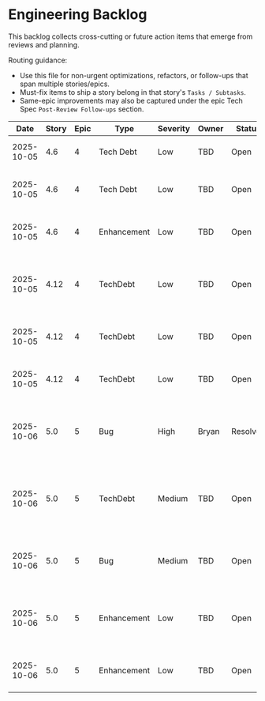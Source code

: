 # Engineering Backlog

This backlog collects cross-cutting or future action items that emerge from reviews and planning.

Routing guidance:

- Use this file for non-urgent optimizations, refactors, or follow-ups that span multiple stories/epics.
- Must-fix items to ship a story belong in that story's `Tasks / Subtasks`.
- Same-epic improvements may also be captured under the epic Tech Spec `Post-Review Follow-ups` section.

| Date | Story | Epic | Type | Severity | Owner | Status | Notes |
| ---- | ----- | ---- | ---- | -------- | ----- | ------ | ----- |
| 2025-10-05 | 4.6 | 4 | Tech Debt | Low | TBD | Open | Add JSDoc documentation for bundle metadata flow - types/api.ts, AgentSelector.tsx, ChatPanel.tsx |
| 2025-10-05 | 4.6 | 4 | Tech Debt | Low | TBD | Open | Review InitializeRequest bundle params usage - app/api/agent/initialize/route.ts:15-19. Document or implement in Story 4.7 |
| 2025-10-05 | 4.6 | 4 | Enhancement | Low | TBD | Open | Enhance empty state message with developer guidance - AgentSelector.tsx:145-148. Link to BUNDLE-SPEC.md |
| 2025-10-05 | 4.12 | 4 | TechDebt | Low | TBD | Open | Validate internal markdown links (e.g., #3-agentic-execution-loop) resolve correctly in GitHub renderer and other common viewers. Files: README.md, ARCHITECTURE.md, TROUBLESHOOTING.md |
| 2025-10-05 | 4.12 | 4 | TechDebt | Low | TBD | Open | Replace user-specific path `/Users/bryan/agent-orchestrator/` with `{project-root}` placeholder in examples. File: ARCHITECTURE.md:517 |
| 2025-10-05 | 4.12 | 4 | TechDebt | Low | TBD | Open | Add language tags to remaining code blocks for consistent syntax highlighting (e.g., ```bash, ```typescript). File: TROUBLESHOOTING.md |
| 2025-10-06 | 5.0 | 5 | Bug | High | Bryan | Resolved | ✅ Agent metadata extraction from workflow author field implemented. Manifests now correctly show agent name, title, and bundle. File: lib/tools/fileOperations.ts:230-231 (AC 5.0.3) |
| 2025-10-06 | 5.0 | 5 | TechDebt | Medium | TBD | Open | Add formal unit test suite for session discovery (lib/agents/__tests__/sessionDiscovery.test.ts) and path security (lib/__tests__/pathResolver.security.test.ts). Currently only smoke tests exist. (AC 5.0.6, 5.0.7) |
| 2025-10-06 | 5.0 | 5 | Bug | Medium | TBD | Open | Connect workflow finalization hook to call finalizeSession() on workflow completion. Manifests may remain in "running" status. File: lib/agents/sessionDiscovery.ts:206 (AC 5.0.3) |
| 2025-10-06 | 5.0 | 5 | Enhancement | Low | TBD | Open | Validate concurrent write safety for registerOutput() - add stress test with 10+ simultaneous writes. Consider file locking if race conditions found. File: lib/agents/sessionDiscovery.ts:163 (AC 5.0.7) |
| 2025-10-06 | 5.0 | 5 | Enhancement | Low | TBD | Open | Add integration test for cross-agent discovery (Alex → Casey → Pixel workflow chain). Verify related_sessions linking works correctly. (AC 5.0.6) |
